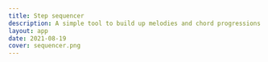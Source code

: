 ```yaml
---
title: Step sequencer
description: A simple tool to build up melodies and chord progressions
layout: app
date: 2021-08-19
cover: sequencer.png
---
```



<step-sequencer />
